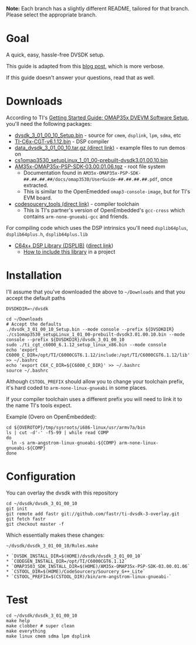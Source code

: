 **Note:** Each branch has a slightly different README, tailored for that branch. Please select the appropriate branch.

Goal
====

A quick, easy, hassle-free DVSDK setup.

This guide is adapted from this [blog post](http://fastr.github.com/articles/ti-dsplink-on-OpenEmbedded.html), which is more verbose.

If this guide doesn't answer your questions, read that as well.


Downloads
====

According to TI's [Getting Started Guide: OMAP35x DVEVM Software Setup](http://processors.wiki.ti.com/index.php/GSG:_OMAP35x_DVEVM_Software_Setup#Installing_the_DVSDK_Software_.28DVSDK_version_3.01.00.09_onwards.29), you'll need the following packages:

  * [dvsdk_3_01_00_10_Setup.bin][ti-dvsdk-3] - source for `cmem`, `dsplink`, `lpm`, `sdma`, etc
  * [TI-C6x-CGT-v6.1.12.bin][ti-cgt-6] - DSP compiler
  * [data_dvsdk_3_01_00_10.tar.gz (direct link)][ti-dvsdk-3-data] - example files to run demos on
  * [cs1omap3530_setupLinux_1_01_00-prebuilt-dvsdk3.01.00.10.bin][ti-codec-server-1]
  * [AM35x-OMAP35x-PSP-SDK-03.00.01.06.tgz][ti-am-psp-sdk-3] - root file system
    * Documentation found in `AM35x-OMAP35x-PSP-SDK-##.##.##.##/docs/omap3530/UserGuide-##.##.##.##.pdf`, once extracted.
    * This is similar to the OpenEmedded `omap3-console-image`, but for TI's EVM board.
  * [codesoucery_tools (direct link)][cst-arm2009q1-203] - compiler toolchain
    * This is TI's partner's version of OpenEmbedded's `gcc-cross` which contains `arm-none-gnueabi-gcc` and friends.

For compiling code which uses the DSP intrinsics you'll need `dsplib64plus`, `dsplib64plus.h`, `dsplib64plus.lib`

  * [C64x+ DSP Library (DSPLIB)][dsplib-web] ([direct link][dsplib-direct])
    * [How to include this library][e2e-dsplib-howto] in a project


Installation
====

I'll assume that you've downloaded the above to `~/Downloads` and that you accept the default paths

    DVSDKDIR=~/dvsdk

    cd ~/Downloads
    # Accept the defaults
    ./dvsdk_3_01_00_10_Setup.bin --mode console --prefix ${DVSDKDIR}
    ./cs1omap3530_setupLinux_1_01_00-prebuilt-dvsdk3.01.00.10.bin --mode console --prefix ${DVSDKDIR}/dvsdk_3_01_00_10
    sudo ./ti_cgt_c6000_6.1.12_setup_linux_x86.bin --mode console
    echo 'export C6000_C_DIR=/opt/TI/C6000CGT6.1.12/include:/opt/TI/C6000CGT6.1.12/lib' >> ~/.bashrc
    echo 'export C6X_C_DIR=${C6000_C_DIR}' >> ~/.bashrc
    source ~/.bashrc
    
Although `CSTOOL_PREFIX` should allow you to change your toolchain prefix, it's hard coded to `arm-none-linux-gnueabi` in some places.

If your compiler toolchain uses a different prefix you will need to link it to the name TI's tools expect.

Example (Overo on OpenEmbedded):

    cd ${OVEROTOP}/tmp/sysroots/i686-linux/usr/armv7a/bin
    ls | cut -d'-' -f5-99 | while read COMP
    do
      ln -s arm-angstrom-linux-gnueabi-${COMP} arm-none-linux-gnueabi-${COMP} 
    done


Configuration
====

You can overlay the dvsdk with this repository

    cd ~/dvsdk/dvsdk_3_01_00_10
    git init
    git remote add fastr git://github.com/fastr/ti-dvsdk-3-overlay.git
    git fetch fastr
    git checkout master -f

Which essentially makes these changes:

`~/dvsdk/dvsdk_3_01_00_10/Rules.make`

    * `DVSDK_INSTALL_DIR=$(HOME)/dvsdk/dvsdk_3_01_00_10`
    * `CODEGEN_INSTALL_DIR=/opt/TI/C6000CGT6.1.12`
    * `OMAP3503_SDK_INSTALL_DIR=$(HOME)/AM35x-OMAP35x-PSP-SDK-03.00.01.06`
    * `CSTOOL_DIR=$(HOME)/CodeSourcery/Sourcery_G++_Lite`
    * `CSTOOL_PREFIX=$(CSTOOL_DIR)/bin/arm-angstrom-linux-gnueabi-`


Test
====

    cd ~/dvsdk/dvsdk_3_01_00_10
    make help
    make clobber # super clean
    make everything
    make linux cmem sdma lpm dsplink

[ti-dvsdk-3]: http://software-dl.ti.com/dsps/dsps_public_sw/sdo_sb/targetcontent/dvsdk/DVSDK_3_00/latest/index_FDS.html
[ti-cgt-6]: http://software-dl.ti.com/dsps/dsps_public_sw/sdo_sb/targetcontent/dvsdk/DVSDK_3_00/latest/index_FDS.html
[ti-dvsdk-3-data]: http://software-dl.ti.com/dsps/dsps_public_sw/sdo_sb/targetcontent/dvsdk/DVSDK_3_00/latest/exports/data_dvsdk_3_01_00_10.tar.gz
[ti-codec-server-1]: http://software-dl.ti.com/dsps/dsps_public_sw/sdo_sb/targetcontent/dvsdk/DVSDK_3_00/latest/index_FDS.html
[ti-am-psp-sdk-3]: http://software-dl.ti.com/dsps/dsps_public_sw/psp/LinuxPSP/OMAP_03_00/03_00_01_06/index_FDS.html
[cst-arm2009q1-203]: http://www.codesourcery.com/sgpp/lite/arm/portal/package4571/public/arm-none-linux-gnueabi/arm-2009q1-203-arm-none-linux-gnueabi-i686-pc-linux-gnu.tar.bz2
[dsplib-web]: http://focus.ti.com/docs/toolsw/folders/print/sprc265.html
[dsplib-direct]: http://software-dl.ti.com/dsps/dsps_public_sw/c6000/web/c64p_dsplib/latest/exports//c64plus-dsplib_2_02_00_00_Linux-x86_Setup.bin
[e2e-dsplib-howto]: http://e2e.ti.com/support/embedded/f/354/p/60639/217114.aspx#217114
